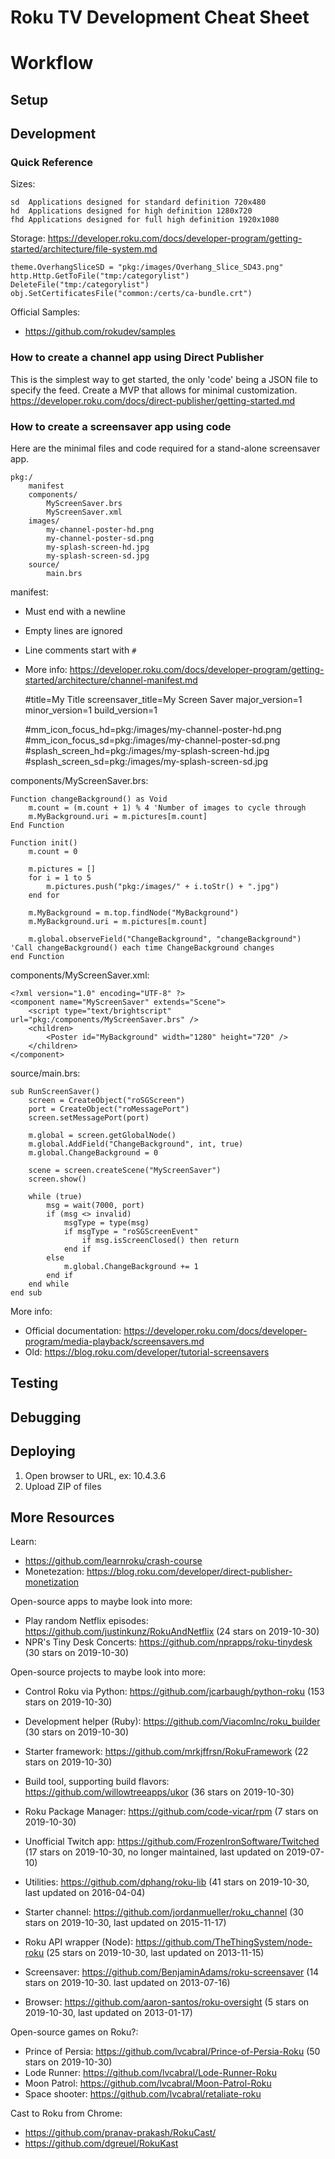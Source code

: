 # Roku TV Development Cheat Sheet


# Workflow

## Setup

## Development

### Quick Reference

Sizes:

    sd  Applications designed for standard definition 720x480
    hd  Applications designed for high definition 1280x720
    fhd Applications designed for full high definition 1920x1080

Storage: https://developer.roku.com/docs/developer-program/getting-started/architecture/file-system.md

    theme.OverhangSliceSD = "pkg:/images/Overhang_Slice_SD43.png"
    http.Http.GetToFile("tmp:/categorylist")
    DeleteFile("tmp:/categorylist")
    obj.SetCertificatesFile("common:/certs/ca-bundle.crt")

Official Samples:
- https://github.com/rokudev/samples


### How to create a channel app using Direct Publisher
This is the simplest way to get started, the only 'code' being a JSON file to specify the feed. Create a MVP that allows for minimal customization.
https://developer.roku.com/docs/direct-publisher/getting-started.md

### How to create a screensaver app using code

Here are the minimal files and code required for a stand-alone screensaver app.

    pkg:/
        manifest
        components/
            MyScreenSaver.brs
            MyScreenSaver.xml
        images/
            my-channel-poster-hd.png
            my-channel-poster-sd.png
            my-splash-screen-hd.jpg
            my-splash-screen-sd.jpg
        source/
            main.brs
        
        
        
manifest:
- Must end with a newline
- Empty lines are ignored
- Line comments start with `#`
- More info: https://developer.roku.com/docs/developer-program/getting-started/architecture/channel-manifest.md

    #title=My Title
    screensaver_title=My Screen Saver
    major_version=1
    minor_version=1
    build_version=1
    
    #mm_icon_focus_hd=pkg:/images/my-channel-poster-hd.png
    #mm_icon_focus_sd=pkg:/images/my-channel-poster-sd.png
    #splash_screen_hd=pkg:/images/my-splash-screen-hd.jpg
    #splash_screen_sd=pkg:/images/my-splash-screen-sd.jpg

components/MyScreenSaver.brs:

    Function changeBackground() as Void
        m.count = (m.count + 1) % 4 'Number of images to cycle through
        m.MyBackground.uri = m.pictures[m.count]
    End Function
    
    Function init()
        m.count = 0
        
        m.pictures = []
        for i = 1 to 5
            m.pictures.push("pkg:/images/" + i.toStr() + ".jpg")
        end for
        
        m.MyBackground = m.top.findNode("MyBackground")
        m.MyBackground.uri = m.pictures[m.count]
        
        m.global.observeField("ChangeBackground", "changeBackground") 'Call changeBackground() each time ChangeBackground changes
    end Function

components/MyScreenSaver.xml:

    <?xml version="1.0" encoding="UTF-8" ?>
    <component name="MyScreenSaver" extends="Scene">
        <script type="text/brightscript" url="pkg:/components/MyScreenSaver.brs" />
        <children>
            <Poster id="MyBackground" width="1280" height="720" />
        </children>
    </component>

source/main.brs:

    sub RunScreenSaver()
        screen = CreateObject("roSGScreen")
        port = CreateObject("roMessagePort")
        screen.setMessagePort(port)
        
        m.global = screen.getGlobalNode()
        m.global.AddField("ChangeBackground", int, true)
        m.global.ChangeBackground = 0
        
        scene = screen.createScene("MyScreenSaver")
        screen.show()
        
        while (true)
            msg = wait(7000, port)
            if (msg <> invalid)
                msgType = type(msg)
                if msgType = "roSGScreenEvent"
                    if msg.isScreenClosed() then return
                end if
            else
                m.global.ChangeBackground += 1
            end if
        end while
    end sub

More info:
- Official documentation: https://developer.roku.com/docs/developer-program/media-playback/screensavers.md
- Old: https://blog.roku.com/developer/tutorial-screensavers


## Testing


## Debugging


## Deploying

1. Open browser to URL, ex: 10.4.3.6
2. Upload ZIP of files



## More Resources

Learn:
- https://github.com/learnroku/crash-course
- Monetezation: https://blog.roku.com/developer/direct-publisher-monetization

Open-source apps to maybe look into more:
- Play random Netflix episodes: https://github.com/justinkunz/RokuAndNetflix (24 stars on 2019-10-30)
- NPR's Tiny Desk Concerts: https://github.com/nprapps/roku-tinydesk (30 stars on 2019-10-30)

Open-source projects to maybe look into more:
- Control Roku via Python: https://github.com/jcarbaugh/python-roku (153 stars on 2019-10-30)
- Development helper (Ruby): https://github.com/ViacomInc/roku_builder (30 stars on 2019-10-30)
- Starter framework: https://github.com/mrkjffrsn/RokuFramework (22 stars on 2019-10-30)
- Build tool, supporting build flavors: https://github.com/willowtreeapps/ukor (36 stars on 2019-10-30)
- Roku Package Manager: https://github.com/code-vicar/rpm (7 stars on 2019-10-30)

- Unofficial Twitch app: https://github.com/FrozenIronSoftware/Twitched (17 stars on 2019-10-30, no longer maintained, last updated on 2019-07-10)
- Utilities: https://github.com/dphang/roku-lib (41 stars on 2019-10-30, last updated on 2016-04-04)
- Starter channel: https://github.com/jordanmueller/roku_channel (30 stars on 2019-10-30, last updated on 2015-11-17)
- Roku API wrapper (Node): https://github.com/TheThingSystem/node-roku (25 stars on 2019-10-30, last updated on 2013-11-15)
- Screensaver: https://github.com/BenjaminAdams/roku-screensaver (14 stars on 2019-10-30. last updated on 2013-07-16)
- Browser: https://github.com/aaron-santos/roku-oversight (5 stars on 2019-10-30, last updated on 2013-01-17)

Open-source games on Roku?:
- Prince of Persia: https://github.com/lvcabral/Prince-of-Persia-Roku (50 stars on 2019-10-30)
- Lode Runner: https://github.com/lvcabral/Lode-Runner-Roku
- Moon Patrol: https://github.com/lvcabral/Moon-Patrol-Roku
- Space shooter: https://github.com/lvcabral/retaliate-roku

Cast to Roku from Chrome:
- https://github.com/pranav-prakash/RokuCast/
- https://github.com/dgreuel/RokuKast




